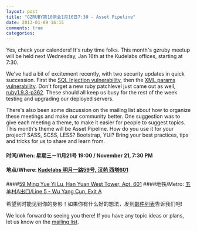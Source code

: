 ```yaml
---
layout: post
title: "GZRUBY第10聚会1月16日7:30 - Asset Pipeline"
date: 2013-01-09 16:15
comments: true
categories: 
---
```


Yes, check your calenders! It's ruby time folks. This month's gzruby meetup will be held next Wednesday, Jan 16th at the Kudelabs offices, starting at 7:30.

We've had a bit of excitement recently, with two security updates in quick succession. First the [SQL Injection vulnerability](http://weblog.rubyonrails.org/2013/1/2/Rails-3-2-10--3-1-9--and-3-0-18-have-been-released/), then the [XML params vulnerability](http://weblog.rubyonrails.org/2013/1/8/Rails-3-2-11-3-1-10-3-0-19-and-2-3-15-have-been-released/). Don't forget a new ruby patchlevel just came out as well, [ruby1.9.3-p362](http://www.ruby-lang.org/en/news/2012/12/25/ruby-1-9-3-p362-is-released/). These should all keep us busy for the rest of the week testing and upgrading our deployed servers.

There's also been some discussion on the mailing list about how to organize these meetings and make our community better. One suggestion was to give each meeting a theme, to make it easier for people to suggest topics. This month's theme will be Asset Pipeline. How do you use it for your project? SASS, SCSS, LESS? Bootstrap, YUI? Bring your best practices, tips and tricks for us to share and learn from.


#### 时间/When: 星期三－11月21号 19:00 /  November 21, 7:30 PM
#### 地点/Where: [Kudelabs 明月一路59号, 汉苑 西塔601](http://gz.o.cn/13105)
####[59 Ming Yue Yi Lu, Han Yuan West Tower, Apt. 601](http://gz.o.cn/13105)
####地铁/Metro: [五羊村A出口/Line 5 - Wu Yang Cun, Exit A](http://www.exploregz.com/metro/pedia/station/wuyangcun/)


希望到时能见到你的身影！如果你有什么好的想法，发到[邮件列表](https://groups.google.com/forum/?fromgroups#!forum/gzruby)告诉我们吧!

We look forward to seeing you there! If you have any topic ideas or plans, let us know on the [mailing list](https://groups.google.com/forum/?fromgroups#!forum/gzruby).
